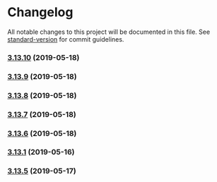 # Changelog

All notable changes to this project will be documented in this file. See [standard-version](https://github.com/conventional-changelog/standard-version) for commit guidelines.

### [3.13.10](https://github.com/luxcium/pop-n-lock-theme-vscode/compare/v3.13.9...v3.13.10) (2019-05-18)



### [3.13.9](https://github.com/luxcium/pop-n-lock-theme-vscode/compare/v3.13.8...v3.13.9) (2019-05-18)



### [3.13.8](https://github.com/luxcium/pop-n-lock-theme-vscode/compare/v3.13.7...v3.13.8) (2019-05-18)



### [3.13.7](https://github.com/luxcium/pop-n-lock-theme-vscode/compare/v3.13.6...v3.13.7) (2019-05-18)



### [3.13.6](https://github.com/luxcium/pop-n-lock-theme-vscode/compare/v3.13.2...v3.13.6) (2019-05-18)

### [3.13.1](https://github.com/luxcium/pop-n-lock-theme-vscode/compare/v3.13.0...v3.13.1) (2019-05-16)

### [3.13.5](https://github.com/luxcium/pop-n-lock-theme-vscode/compare/v3.13.4...v3.13.5) (2019-05-17)
